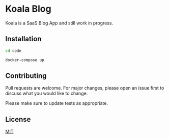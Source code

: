 # Koala Blog

Koala is a SaaS Blog App and still work in progress.

## Installation


```bash
cd code
```
```bash
docker-compose up
```

## Contributing
Pull requests are welcome. For major changes, please open an issue first to discuss what you would like to change.

Please make sure to update tests as appropriate.

## License
[MIT](https://choosealicense.com/licenses/mit/)
